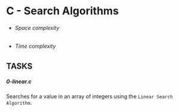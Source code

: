 # C - Search Algorithms

- ###### Space complexity
- ###### Time complexity


## TASKS
##### 0-linear.c
Searches for a value in an array of integers using the `Linear Search Algorithm`.<br>
